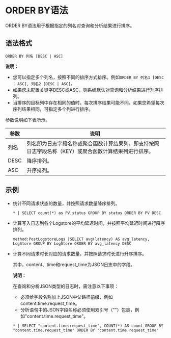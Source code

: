 # ORDER BY语法

ORDER BY语法用于根据指定的列名对查询和分析结果进行排序。

## 语法格式

```
ORDER BY 列名 [DESC | ASC]
```

**说明：**

-   您可以指定多个列名，按照不同的排序方式排序。例如`ORDER BY 列名1 [DESC | ASC], 列名2 [DESC | ASC]`。
-   如果您未配置关键字DESC或ASC，则系统默认对查询和分析结果进行升序排列。
-   当排序的目标列中存在相同的值时，每次排序结果可能不同。如果您希望每次序列结果相同，可指定多个列进行排序。

参数说明如下表所示。

|参数|说明|
|--|--|
|列名|列名即为日志字段名称或聚合函数计算结果列，即支持按照日志字段名称（KEY）或聚合函数计算结果列进行排序。|
|DESC|降序排列。|
|ASC|升序排列。|

## 示例

-   统计不同请求状态的数量，并按照请求数量降序排列。

    ```
    * | SELECT count(*) as PV,status GROUP BY status ORDER BY PV DESC
    ```

-   计算写入日志到各个Logstore的平均延迟时间，并按照平均延迟时间进行降序排列。

    ```
    method:PostLogstoreLogs |SELECT avg(latency) AS avg_latency, LogStore GROUP BY LogStore ORDER BY avg_latency DESC
    ```

-   计算不同请求时长对应的请求数量，并按照请求时长进行升序排序。

    其中，content、time和request\_time为JSON日志中的字段。

    **说明：**

    在查询和分析JSON类型的日志时，需注意以下事项：

    -   必须给字段名称加上JSON中父路径前缀，例如content.time.request\_time。
    -   分析语句中的JSON字段名称必须使用双引号（""）包裹，例如"content.time.request\_time"。
    ```
    * | SELECT "content.time.request_time", COUNT(*) AS count GROUP BY "content.time.request_time" ORDER BY "content.time.request_time"
    ```


